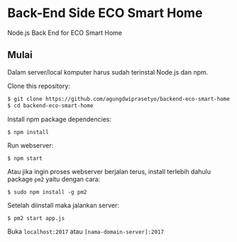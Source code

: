 # Back-End Side ECO Smart Home
Node.js Back End for ECO Smart Home

## Mulai
Dalam server/local komputer harus sudah terinstal Node.js dan npm.

Clone this repository:
```sh
$ git clone https://github.com/agungdwiprasetyo/backend-eco-smart-home.git
$ cd backend-eco-smart-home
```

Install npm package dependencies:
```sh
$ npm install
```

Run webserver:
```
$ npm start
```
Atau jika ingin proses webserver berjalan terus, install terlebih dahulu package ```pm2``` yaitu dengan cara:
```
$ sudo npm install -g pm2
```
Setelah diinstall maka jalankan server:

```
$ pm2 start app.js
```
Buka ```localhost:2017``` atau ```[nama-domain-server]:2017```
